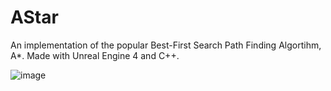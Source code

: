 # AStar
 
 An implementation of the popular Best-First Search Path Finding Algortihm, A*.
 Made with Unreal Engine 4 and C++. 
 
![image](https://user-images.githubusercontent.com/35849508/136799335-5571b7af-d3dc-48c1-9e3f-a2f3b493f58c.png)
